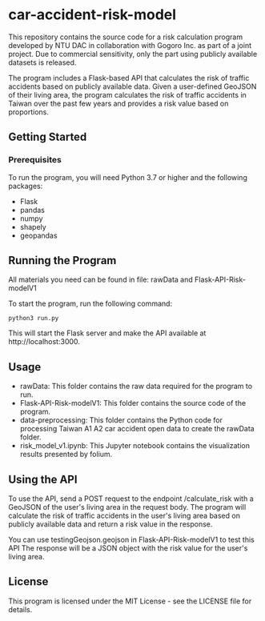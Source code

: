 # car-accident-risk-model
This repository contains the source code for a risk calculation program developed by NTU DAC in collaboration with Gogoro Inc. as part of a joint project. Due to commercial sensitivity, only the part using publicly available datasets is released.

The program includes a Flask-based API that calculates the risk of traffic accidents based on publicly available data. Given a user-defined GeoJSON of their living area, the program calculates the risk of traffic accidents in Taiwan over the past few years and provides a risk value based on proportions.

## Getting Started
### Prerequisites
To run the program, you will need Python 3.7 or higher and the following packages:

- Flask
- pandas
- numpy
- shapely
- geopandas

## Running the Program
All materials you need can be found in file: rawData and Flask-API-Risk-modelV1

To start the program, run the following command:
```
python3 run.py
```

This will start the Flask server and make the API available at http://localhost:3000.

## Usage
- rawData: This folder contains the raw data required for the program to run.
- Flask-API-Risk-modelV1: This folder contains the source code of the program.
- data-preprocessing: This folder contains the Python code for processing Taiwan A1 A2 car accident open data to create the rawData folder.
- risk_model_v1.ipynb: This Jupyter notebook contains the visualization results presented by folium.

## Using the API
To use the API, send a POST request to the endpoint /calculate_risk with a GeoJSON of the user's living area in the request body. The program will calculate the risk of traffic accidents in the user's living area based on publicly available data and return a risk value in the response.

You can use testingGeojson.geojson in Flask-API-Risk-modelV1 to test this API
The response will be a JSON object with the risk value for the user's living area.

## License
This program is licensed under the MIT License - see the LICENSE file for details.
